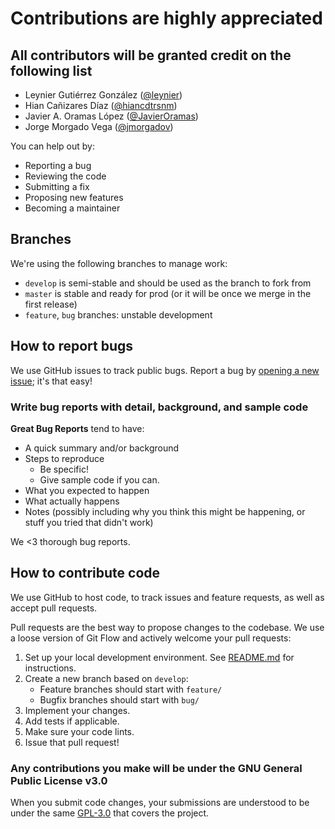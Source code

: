 # Contributions are highly appreciated

## All contributors will be granted credit on the following list

* Leynier Gutiérrez González ([@leynier](https://github.com/leynier))
* Hian Cañizares Díaz ([@hiancdtrsnm](https://github.com/hiancdtrsnm))
* Javier A. Oramas López ([@JavierOramas](https://github.com/javieroramas))
* Jorge Morgado Vega ([@jmorgadov](https://github.com/jmorgadov))

You can help out by:

* Reporting a bug
* Reviewing the code
* Submitting a fix
* Proposing new features
* Becoming a maintainer

## Branches

We're using the following branches to manage work:

* `develop` is semi-stable and should be used as the branch to fork from
* `master` is stable and ready for prod (or it will be once we merge in the first release)
* `feature`, `bug` branches: unstable development

## How to report bugs

We use GitHub issues to track public bugs. Report a bug by [opening a new issue](https://github.com/hiancdtrsnm/video-diet/issues/new/choose); it's that easy!

### Write bug reports with detail, background, and sample code

**Great Bug Reports** tend to have:

* A quick summary and/or background
* Steps to reproduce
  * Be specific!
  * Give sample code if you can.
* What you expected to happen
* What actually happens
* Notes (possibly including why you think this might be happening, or stuff you tried that didn't work)

We <3 thorough bug reports.

## How to contribute code

We use GitHub to host code, to track issues and feature requests, as well as accept pull requests.

Pull requests are the best way to propose changes to the codebase. We use a loose version of Git Flow
and actively welcome your pull requests:

1. Set up your local development environment. See [README.md](README.md) for instructions.
1. Create a new branch based on `develop`:
   * Feature branches should start with `feature/`
   * Bugfix branches should start with `bug/`
1. Implement your changes.
1. Add tests if applicable.
1. Make sure your code lints.
1. Issue that pull request!

### Any contributions you make will be under the GNU General Public License v3.0

When you submit code changes, your submissions are understood to be under the same [GPL-3.0](LICENSE) that covers the project.
